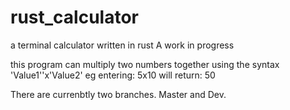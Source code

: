 # rust_calculator
a terminal calculator written in rust
A work in progress

this program can multiply two numbers together using the syntax 'Value1''x'Value2'
eg entering: 5x10
will return: 50



There are currenbtly two branches. Master and Dev.
